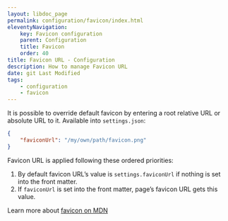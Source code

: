 ```yaml
---
layout: libdoc_page
permalink: configuration/favicon/index.html
eleventyNavigation:
    key: Favicon configuration
    parent: Configuration
    title: Favicon
    order: 40
title: Favicon URL - Configuration
description: How to manage Favicon URL
date: git Last Modified
tags:
    - configuration
    - favicon
---
```


It is possible to override default favicon by entering a root relative URL or absolute URL to it. Available into `settings.json`:

```json
{
    "faviconUrl": "/my/own/path/favicon.png"
}
```

Favicon URL is applied following these ordered priorities:

1. By default favicon URL’s value is `settings.faviconUrl` if nothing is set into the front matter.
1. If `faviconUrl` is set into the front matter, page’s favicon URL gets this value.

Learn more about [favicon on MDN](https://developer.mozilla.org/en-US/docs/Glossary/Favicon)
